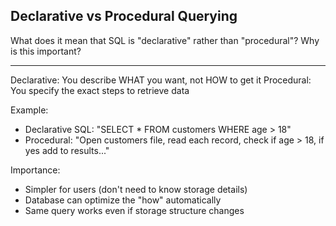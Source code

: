 ## Declarative vs Procedural Querying

What does it mean that SQL is "declarative" rather than "procedural"? Why is this important?

---

Declarative: You describe WHAT you want, not HOW to get it
Procedural: You specify the exact steps to retrieve data

Example:
- Declarative SQL: "SELECT * FROM customers WHERE age > 18"
- Procedural: "Open customers file, read each record, check if age > 18, if yes add to results..."

Importance:
- Simpler for users (don't need to know storage details)
- Database can optimize the "how" automatically
- Same query works even if storage structure changes

